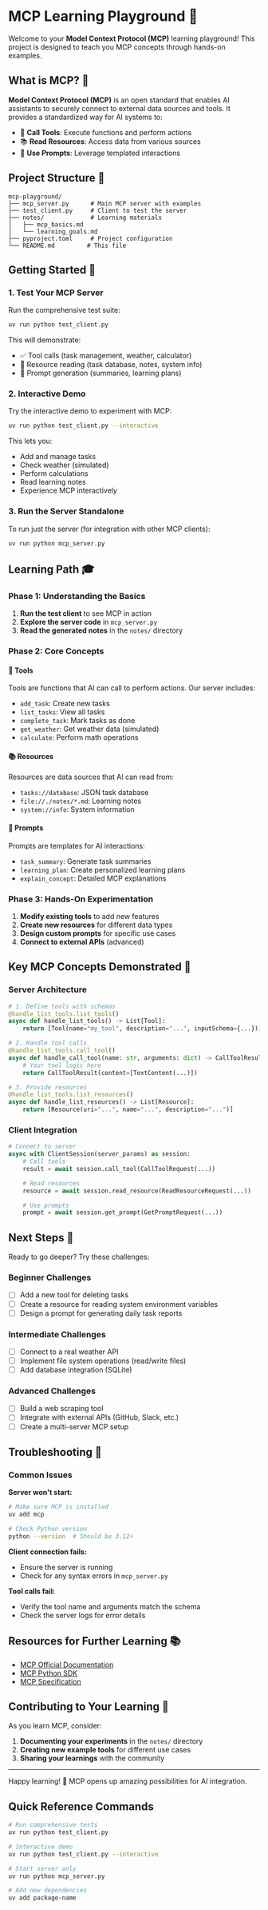 # MCP Learning Playground 🚀

Welcome to your **Model Context Protocol (MCP)** learning playground! This project is designed to teach you MCP concepts through hands-on examples.

## What is MCP? 🤔

**Model Context Protocol (MCP)** is an open standard that enables AI assistants to securely connect to external data sources and tools. It provides a standardized way for AI systems to:

- 🔧 **Call Tools**: Execute functions and perform actions
- 📚 **Read Resources**: Access data from various sources
- 💭 **Use Prompts**: Leverage templated interactions

## Project Structure 📁

```
mcp-playground/
├── mcp_server.py      # Main MCP server with examples
├── test_client.py     # Client to test the server
├── notes/             # Learning materials
│   ├── mcp_basics.md
│   └── learning_goals.md
├── pyproject.toml     # Project configuration
└── README.md         # This file
```

## Getting Started 🎯

### 1. Test Your MCP Server

Run the comprehensive test suite:
```bash
uv run python test_client.py
```

This will demonstrate:
- ✅ Tool calls (task management, weather, calculator)
- 📖 Resource reading (task database, notes, system info)
- 🎯 Prompt generation (summaries, learning plans)

### 2. Interactive Demo

Try the interactive demo to experiment with MCP:
```bash
uv run python test_client.py --interactive
```

This lets you:
- Add and manage tasks
- Check weather (simulated)
- Perform calculations
- Read learning notes
- Experience MCP interactively

### 3. Run the Server Standalone

To run just the server (for integration with other MCP clients):
```bash
uv run python mcp_server.py
```

## Learning Path 🎓

### Phase 1: Understanding the Basics
1. **Run the test client** to see MCP in action
2. **Explore the server code** in `mcp_server.py`
3. **Read the generated notes** in the `notes/` directory

### Phase 2: Core Concepts

#### 🔧 Tools
Tools are functions that AI can call to perform actions. Our server includes:
- `add_task`: Create new tasks
- `list_tasks`: View all tasks
- `complete_task`: Mark tasks as done
- `get_weather`: Get weather data (simulated)
- `calculate`: Perform math operations

#### 📚 Resources
Resources are data sources that AI can read from:
- `tasks://database`: JSON task database
- `file://./notes/*.md`: Learning notes
- `system://info`: System information

#### 💭 Prompts
Prompts are templates for AI interactions:
- `task_summary`: Generate task summaries
- `learning_plan`: Create personalized learning plans
- `explain_concept`: Detailed MCP explanations

### Phase 3: Hands-On Experimentation
1. **Modify existing tools** to add new features
2. **Create new resources** for different data types
3. **Design custom prompts** for specific use cases
4. **Connect to external APIs** (advanced)

## Key MCP Concepts Demonstrated 📖

### Server Architecture

```python
# 1. Define tools with schemas
@handle_list_tools.list_tools()
async def handle_list_tools() -> List[Tool]:
    return [Tool(name="my_tool", description="...", inputSchema={...})]

# 2. Handle tool calls
@handle_list_tools.call_tool()
async def handle_call_tool(name: str, arguments: dict) -> CallToolResult:
    # Your tool logic here
    return CallToolResult(content=[TextContent(...)])

# 3. Provide resources
@handle_list_tools.list_resources()
async def handle_list_resources() -> List[Resource]:
    return [Resource(uri="...", name="...", description="...")]
```

### Client Integration
```python
# Connect to server
async with ClientSession(server_params) as session:
    # Call tools
    result = await session.call_tool(CallToolRequest(...))

    # Read resources
    resource = await session.read_resource(ReadResourceRequest(...))

    # Use prompts
    prompt = await session.get_prompt(GetPromptRequest(...))
```

## Next Steps 🚀

Ready to go deeper? Try these challenges:

### Beginner Challenges
- [ ] Add a new tool for deleting tasks
- [ ] Create a resource for reading system environment variables
- [ ] Design a prompt for generating daily task reports

### Intermediate Challenges
- [ ] Connect to a real weather API
- [ ] Implement file system operations (read/write files)
- [ ] Add database integration (SQLite)

### Advanced Challenges
- [ ] Build a web scraping tool
- [ ] Integrate with external APIs (GitHub, Slack, etc.)
- [ ] Create a multi-server MCP setup

## Troubleshooting 🔧

### Common Issues

**Server won't start:**
```bash
# Make sure MCP is installed
uv add mcp

# Check Python version
python --version  # Should be 3.12+
```

**Client connection fails:**
- Ensure the server is running
- Check for any syntax errors in `mcp_server.py`

**Tool calls fail:**
- Verify the tool name and arguments match the schema
- Check the server logs for error details

## Resources for Further Learning 📚

- [MCP Official Documentation](https://modelcontextprotocol.io/)
- [MCP Python SDK](https://github.com/modelcontextprotocol/python-sdk)
- [MCP Specification](https://spec.modelcontextprotocol.io/)

## Contributing to Your Learning 🤝

As you learn MCP, consider:
1. **Documenting your experiments** in the `notes/` directory
2. **Creating new example tools** for different use cases
3. **Sharing your learnings** with the community

---

Happy learning! 🎉 MCP opens up amazing possibilities for AI integration.

## Quick Reference Commands

```bash
# Run comprehensive tests
uv run python test_client.py

# Interactive demo
uv run python test_client.py --interactive

# Start server only
uv run python mcp_server.py

# Add new dependencies
uv add package-name
```
